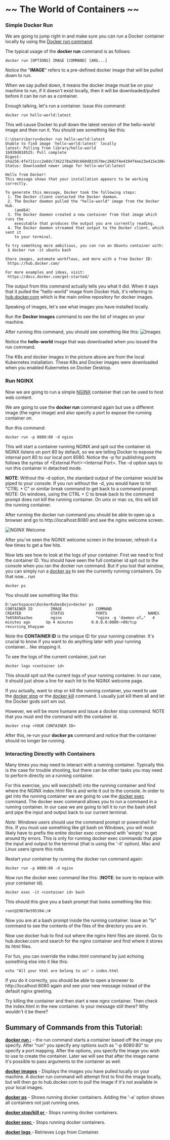 # ~~ The World of Containers ~~

### Simple Docker Run

We are going to jump right in and make sure you can run a Docker container locally by using the [Docker run command](https://docs.docker.com/engine/reference/commandline/run/).

The typical usage of the **docker run** command is as follows:
```
docker run [OPTIONS] IMAGE [COMMAND] [ARG...]
```
Notice the "**IMAGE**" refers to a pre-defined docker image that will be pulled down to run.

When we say pulled down, it means the docker image must be on your machine to run, if it doesn't exist locally, then it will be downloaded/pulled before it can be run as a container.

Enough talking, let's run a container.  Issue this command:

```
docker run hello-world:latest
```
This will cause Docker to pull down the latest version of the hello-world image and then run it. 
You should see something like this:

```
C:\Users\barry>docker run hello-world:latest
Unable to find image 'hello-world:latest' locally
latest: Pulling from library/hello-world
1b930d010525: Pull complete
Digest: sha256:4fe721ccc2e8dc7362278a29dc660d833570ec2682f4e4194f4ee23e415e1064
Status: Downloaded newer image for hello-world:latest

Hello from Docker!
This message shows that your installation appears to be working correctly.

To generate this message, Docker took the following steps:
 1. The Docker client contacted the Docker daemon.
 2. The Docker daemon pulled the "hello-world" image from the Docker Hub.
    (amd64)
 3. The Docker daemon created a new container from that image which runs the
    executable that produces the output you are currently reading.
 4. The Docker daemon streamed that output to the Docker client, which sent it
    to your terminal.

To try something more ambitious, you can run an Ubuntu container with:
 $ docker run -it ubuntu bash

Share images, automate workflows, and more with a free Docker ID:
 https://hub.docker.com/

For more examples and ideas, visit:
 https://docs.docker.com/get-started/
```

The output from this command actually tells you what it did.  When it says that it pulled the "hello-world" image from Docker Hub, it's referring to [hub.docker.com](https://hub.docker.com/) which is the main online repository for docker images.

Speaking of images, let's see what images you have installed locally.

Run the **Docker images** command to see the list of images on your machine.

After running this command, you should see something like this:
![Images](images/Images.png)

Notice the **hello-world** image that was downloaded when you issued the run command.

The K8s and docker images in the picture above are from the local Kubernetes installation. These K8s and Docker images were downloaded when you enabled Kubernetes on Docker Desktop.

### Run NGINX

Now we are going to run a simple [NGINX](http://nginx.org/en/) container that can be used to host web content.

We are going to use the **docker run** command again but use a different image (the nginx image) and also specify a port to expose the running container on.

Run this command:

```
docker run -p 8080:80 -d nginx
```
This will start a container running NGINX and spit out the container id. NGINX listens on port 80 by default, so we are telling Docker to expose the internal port 80 to our local port 8080.  Notice the -p for publishing ports follows the syntax of \<External Port\>:\<Internal Port\>.  The -d option says to run this container in detached mode.  
 
 **NOTE**: Without the -d option, the standard output of the container would be piped to your console. If you run without the -d, you would have to hit "CTRL + C" or similar break command to get back to a command prompt.  NOTE: On windows, using the CTRL + C to break back to the command prompt does not kill the running container. On unix or mac os, this will kill the running container.

 After running the docker run command you should be able to open up a browser and go to http://localhost:8080 and see the nginx welcome screen.  
 
 ![NGINX Welcome](images/nginxWelcome.png)
 
After you've seen the NGINX welcome screen in the browser, refresh it a few times to get a few hits.

Now lets see how to look at the logs of your container.  First we need to find the container ID.  You should have seen the full container id spit out to the console when you ran the docker run command.  But if you lost that window, you can simply run a [docker ps](https://docs.docker.com/engine/reference/commandline/ps/) to see the currently running containers.
Do that now... run 
```
docker ps
```

You should see something like this:
```
D:\workspaces\DockerKubesDojo>docker ps
CONTAINER ID        IMAGE               COMMAND                  CREATED             STATUS              PORTS                  NAMES
7e65845aa3ee        nginx               "nginx -g 'daemon of…"   4 minutes ago       Up 4 minutes        0.0.0.0:8080->80/tcp   recursing_khayyam

```
Note the **CONTAINER ID** is the unique ID for your running conatiner.  It's crucial to know if you want to do anything later with your running container... like stopping it.

To see the logs of the current container, just run 
```
docker logs <container id>
```
 This should spit out the current logs of your running container.  In our case, it should just show a line for each hit to the NGINX welcome page.

If you actually, want to stop or kill the running container, you need to use the [docker stop](https://docs.docker.com/engine/reference/commandline/stop/) or the [docker kill](https://docs.docker.com/engine/reference/commandline/kill/) command.  I usually just kill them all and let the Docker gods sort em out.

However, we will be more humane and issue a docker stop command.  NOTE that you must end the command with the container id.

```
docker stop <YOUR CONTAINER ID>
```
After this, re-run your **docker ps** command and notice that the container should no longer be running.


### Interacting Directly with Containers

Many times you may need to interact with a running container.  Typically this is the case for trouble shooting, but there can be other tasks you may need to perform directly on a running container.

For this exercise, you will exec(shell) into the running container and find where the NGINX index.html file is and write it out to the console.  In order to get into the running container we are going to use the [docker exec](https://docs.docker.com/engine/reference/commandline/exec/) command.  The docker exec command allows you to run a command in a running container.  In our case we are going to tell it to run the bash shell and pipe the input and output back to our current terminal.

*Note*: Windows users should use the command prompt or powershell for this.  If you must use something like git bash on Windows, you will most likely have to prefix the entire docker exec command with 'winpty' to get around tty errors. This is only for running docker exec commands that pipe the input and output to the terminal (that is using the '-it' option).  Mac and Linux users ignore this note.

Restart your container by running the docker run command again:

```
docker run -p 8080:80 -d nginx
```

Now run the docker exec command like this: (**NOTE**: be sure to replace <container id> with your container id).

```
docker exec -it <container id> bash
```

This should this give you a bash prompt that looks something like this:

```
root@29870e595384:/#

```

Now you are at a bash prompt inside the running container.  Issue an "ls" command to see the contents of the files of the directory you are in.

Now use docker hub to find out where the nginx html files are stored.  Go to hub.docker.com and search for the nginx container and find where it stores its html files.

For fun, you can override the index.html command by just echoing something else into it like this:
```
echo "All your html are belong to us" > index.html

```
If you do it correctly, you should be able to open a browser to http://localhost:8080 again and see your new message instead of the default nginx greeting.

Try killing the container and then start a new ngnx container. Then check the index.html in the new container.  Is your message still there? Why wouldn't it be there?

 
## Summary of Commands from this Tutorial:
  
 **[docker run <options> <imagename>:<tag>](https://docs.docker.com/engine/reference/commandline/run/)** -  the run command starts a container based off the image you specify.  After "run" you specify any options such as "-p 8080:80" to specify a port mapping. After the options, you specify the image you wish to use to create the container.  Later we will see that after the image name it's possible to pass arguments to the container as well.
 
 
 **[docker images](https://docs.docker.com/engine/reference/commandline/images/)** -  Displays the images you have pulled locally on your machine.  A docker run command will attempt first to find the image locally, but will then go to hub.docker.com to pull the image if it's not available in your local images.
 
 
 **[docker ps](https://docs.docker.com/engine/reference/commandline/ps/)** - Shows running docker containers. Adding the '-a' option shows all containers not just running ones.
 
 **[docker stop/kill <container id> or <container name>](https://docs.docker.com/engine/reference/commandline/stop/)** - Stops running docker containers.
 
 **[docker exec <container id> <command>](https://docs.docker.com/engine/reference/commandline/exec/)** - Stops running docker containers.

 **[docker logs <container id>](https://docs.docker.com/engine/reference/commandline/logs/)** - Retrieves Logs from Container.
 
 
 
